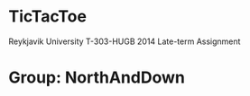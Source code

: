 TicTacToe
=========
Reykjavik University
T-303-HUGB 2014
Late-term Assignment

Group: NorthAndDown
=========

